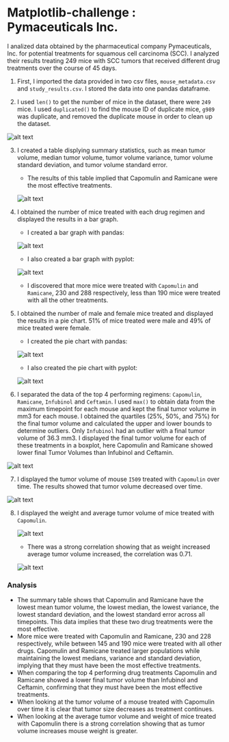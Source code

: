 # Matplotlib-challenge : Pymaceuticals Inc.
I analized data obtained by the pharmaceutical company Pymaceuticals, Inc. for potential treatments for squamous cell carcinoma (SCC). I analyzed their results treating 249 mice with SCC tumors that received different drug treatments over the course of 45 days. 

1. First, I imported the data provided in two csv files, `mouse_metadata.csv` and `study_results.csv`. I stored the data into one pandas dataframe.

2. I used `len()` to get the number of mice in the dataset, there were `249` mice. I used `duplicated()` to find the mouse ID of duplicate mice, `g989` was duplicate, and removed the duplicate mouse in order to clean up the dataset.

![alt text](https://github.com/glongo001/matplotlib-challenge/blob/main/Pymaceuticals/Images/clean_study_data.png)

3. I created a table displying summary statistics, such as mean tumor volume, median tumor volume, tumor volume variance, tumor volume standard deviation, and tumor volume standard error.
    - The results of this table implied that Capomulin and Ramicane were the most effective treatments.

    ![alt text](https://github.com/glongo001/matplotlib-challenge/blob/main/Pymaceuticals/Images/summary_stats.png)

4. I obtained the number of mice treated with each drug regimen and displayed the results in a bar graph. 
    - I created a bar graph with pandas:

    ![alt text](https://github.com/glongo001/matplotlib-challenge/blob/main/Pymaceuticals/Images/bar_pandas.png)

    - I also created a bar graph with pyplot:

    ![alt text](https://github.com/glongo001/matplotlib-challenge/blob/main/Pymaceuticals/Images/bar_pyplot.png)

    - I discovered that more mice were treated with `Capomulin` and `Ramicane`, 230 and 288 respectively, less than 190 mice were treated with all the other treatments.

5. I obtained the number of male and female mice treated and displayed the results in a pie chart. 51% of mice treated were male and 49% of mice treated were female.
    - I created the pie chart with pandas:

    ![alt text](https://github.com/glongo001/matplotlib-challenge/blob/main/Pymaceuticals/Images/pie_pandas.png)

    - I also created the pie chart with pyplot:

    ![alt text](https://github.com/glongo001/matplotlib-challenge/blob/main/Pymaceuticals/Images/pie_pyplot.png)

6. I separated the data of the top 4 performing regimens: `Capomulin`, `Ramicane`, `Infubinol` and `Ceftamin`. I used `max()` to obtain data from the maximum timepoint for each mouse and kept the final tumor volume in mm3 for each mouse. I obtained the quartiles (25%, 50%, and 75%) for the final tumor volume and calculated the upper and lower bounds to determine outliers. Only `Infubinol` had an outlier with a final tumor volume of 36.3 mm3. I displayed the final tumor volume for each of these treatments in a boxplot, here Capomulin and Ramicane showed lower final Tumor Volumes than Infubinol and Ceftamin.

![alt text](https://github.com/glongo001/matplotlib-challenge/blob/main/Pymaceuticals/Images/boxplot.png)

7. I displayed the tumor volume of mouse `I509` treated with `Capomulin` over time. The results showed that tumor volume decreased over time.

![alt text](https://github.com/glongo001/matplotlib-challenge/blob/main/Pymaceuticals/Images/lineplot.png)

8. I displayed the weight and average tumor volume of mice treated with `Capomulin`.

    ![alt text](https://github.com/glongo001/matplotlib-challenge/blob/main/Pymaceuticals/Images/scatterplot.png)

    - There was a strong correlation showing that as weight increased average tumor volume increased, the correlation was 0.71.

    ![alt text](https://github.com/glongo001/matplotlib-challenge/blob/main/Pymaceuticals/Images/scatterplot_lr.png)

### Analysis
- The summary table shows that Capomulin and Ramicane have the lowest mean tumor volume, the lowest median, the lowest variance, the lowest standard deviation, and the lowest standard error across all timepoints. This data implies that these two drug treatments were the most effective.
- More mice were treated with Capomulin and Ramicane, 230 and 228 respectively, while between 145 and 190 mice were treated with all other drugs. Capomulin and Ramicane treated larger populations while maintaining the lowest medians, variance and standard deviation, implying that they must have been the most effective treatments.
- When comparing the top 4 performing drug treatments Capomulin and Ramicane showed a lower final tumor volume than Infubinol and Ceftamin, confirming that they must have been the most effective treatments.
- When looking at the tumor volume of a mouse treated with Capomulin over time it is clear that tumor size decreases as treatment continues.
- When looking at the average tumor volume and weight of mice treated with Capomulin there is a strong correlation showing that as tumor volume increases mouse weight is greater.
